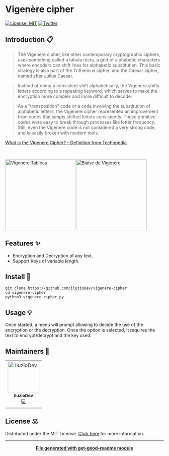 # Vigenère cipher

[![License: MIT](https://img.shields.io/badge/License-MIT-yellow.svg)](https://opensource.org/licenses/MIT)
[![Twitter](https://img.shields.io/twitter/follow/luctstt.svg?label=Follow&style=social)](https://twitter.com/iluzioDev)

## Introduction 📋

> The Vigenere cipher, like other contemporary cryptographic ciphers, uses something called a tabula recta, a grid of alphabetic characters where encoders can shift lines for alphabetic substitution. This basic strategy is also part of the Trithemius cipher, and the Caesar cipher, named after Julius Caesar.

> Instead of doing a consistent shift alphabetically, the Vigenere shifts letters according to a repeating keyword, which serves to make the encryption more complex and more difficult to decode.

> As a "transposition" code or a code involving the substitution of alphabetic letters, the Vigenere cipher represented an improvement from codes that simply shifted letters consistently. These primitive codes were easy to break through processes like letter frequency. Still, even the Vigenere code is not considered a very strong code, and is easily broken with modern tools.

[What is the Vigenere Cipher? - Definition from Techopedia](https://www.techopedia.com/definition/29768/vigenere-cipher)

<br>
<p float="left">
	<img src="https://pages.mtu.edu/~shene/NSF-4/Tutorial/VIG/FIG-VIG-Table-EX-M.jpg" alt="Vigenère Tableau" height="225px"><img src="https://upload.wikimedia.org/wikipedia/commons/1/1a/Vigenere.jpg" alt="Blaise de Vigenère" height="225px">
</p>

## Features ✨

* Encryption and Decryption of any text.
* Support Keys of variable length.

## Install 🔧

```
git clone https://github.com/iluzioDev/vigenere-cipher
cd vigenere-cipher
python3 vigenere-cipher.py
```

## Usage 💡

Once started, a menu will prompt allowing to decide the use of the encryption or the decryption. Once the option is selected, it requires the text to encrypt/decrypt and the key used.

## Maintainers 👷

<table>
  <tr>
    <td align="center"><a href="https://github.com/iluzioDev"><img src="https://avatars.githubusercontent.com/u/45295283?v=4" width="100px;" alt="IluzioDev"/><br /><sub><b>IluzioDev</b></sub></a><br />💻</td>
  </tr>
</table>

## License ⚖️

Distributed under the MIT License. [Click here](LICENSE.md) for more information.

---
<div align="center">
	<b>
		<a href="https://www.npmjs.com/package/get-good-readme">File generated with get-good-readme module</a>
	</b>
</div>
